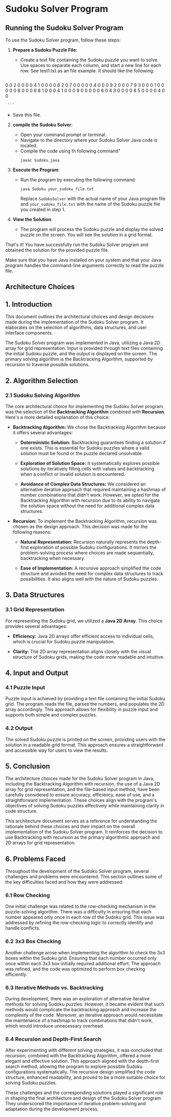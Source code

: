 # Sudoku Solver Program
## Running the Sudoku Solver Program

To use the Sudoku Solver program, follow these steps:

1. **Prepare a Sudoku Puzzle File**:
   - Create a text file containing the Sudoku puzzle you want to solve. Use spaces to separate each column, and start a new line for each row. See test1.txt as an file example. It should like the following:

     ```
0 0 2 0 0 0 0 4 1
0 0 0 0 8 2 0 7 0
0 0 0 0 4 0 0 0 9
2 0 0 0 7 9 3 0 0
0 1 0 0 0 0 0 8 0
0 0 6 8 1 0 0 0 4
1 0 0 0 9 0 0 0 0
0 6 0 4 3 0 0 0 0
8 5 0 0 0 0 4 0 0

     ```

   - Save this file.

2. **compile the Sudoku Solver**:
   - Open your command prompt or terminal.
   - Navigate to the directory where your Sudoku Solver Java code is located.
   - Compile the code using th following command"
     ```
     javac Sudoku.java
     ```

3. **Execute the Program**:
   - Run the program by executing the following command:
     ```
     java Sudoku your_sudoku_file.txt
     ```
     Replace `SudokuSolver` with the actual name of your Java program file and `your_sudoku_file.txt` with the name of the Sudoku puzzle file you created in step 1.

4. **View the Solution**:
   - The program will process the Sudoku puzzle and display the solved puzzle on the screen. You will see the solution in a grid format.

That's it! You have successfully run the Sudoku Solver program and obtained the solution for the provided puzzle file.

Make sure that you have Java installed on your system and that your Java program handles the command-line arguments correctly to read the puzzle file.



## Architecture Choices

## 1. Introduction

This document outlines the architectural choices and design decisions made during the implementation of the Sudoku Solver program. It elaborates on the selection of algorithms, data structures, and user interface components.

The Sudoku Solver program was implemented in Java, utilizing a Java 2D array for grid representation. Input is provided through text files containing the initial Sudoku puzzle, and the output is displayed on the screen. The primary solving algorithm is the Backtracking Algorithm, supported by recursion to traverse possible solutions.

## 2. Algorithm Selection

### 2.1 Sudoku Solving Algorithm

The core architectural choice for implementing the Sudoku Solver program was the selection of the **Backtracking Algorithm** combined with **Recursion**. Here's a more detailed explanation of this choice:

- **Backtracking Algorithm:** We chose the Backtracking Algorithm because it offers several advantages:

  - **Deterministic Solution:** Backtracking guarantees finding a solution if one exists. This is essential for Sudoku puzzles where a valid solution must be found or the puzzle declared unsolvable.

  - **Exploration of Solution Space:** It systematically explores possible solutions by iteratively filling cells with values and backtracking when a conflict or invalid solution is encountered.

  - **Avoidance of Complex Data Structures:** We considered an alternative iterative approach that required maintaining a hashmap of number combinations that didn't work. However, we opted for the Backtracking Algorithm with recursion due to its ability to navigate the solution space without the need for additional complex data structures.

- **Recursion:** To implement the Backtracking Algorithm, recursion was chosen as the design approach. This decision was made for the following reasons:

  - **Natural Representation:** Recursion naturally represents the depth-first exploration of possible Sudoku configurations. It mirrors the problem-solving process where choices are made sequentially, backtracking when necessary.

  - **Ease of Implementation:** A recursive approach simplified the code structure and avoided the need for complex data structures to track possibilities. It also aligns well with the nature of Sudoku puzzles.

## 3. Data Structures

### 3.1 Grid Representation

For representing the Sudoku grid, we utilized a **Java 2D Array**. This choice provides several advantages:

- **Efficiency:** Java 2D arrays offer efficient access to individual cells, which is crucial for Sudoku puzzle manipulation.

- **Clarity:** The 2D array representation aligns closely with the visual structure of Sudoku grids, making the code more readable and intuitive.

## 4. Input and Output

### 4.1 Puzzle Input

Puzzle input is achieved by providing a text file containing the initial Sudoku grid. The program reads the file, parses the numbers, and populates the 2D array accordingly. This approach allows for flexibility in puzzle input and supports both simple and complex puzzles.

### 4.2 Output

The solved Sudoku puzzle is printed on the screen, providing users with the solution in a readable grid format. This approach ensures a straightforward and accessible way for users to view the results.

## 5. Conclusion

The architecture choices made for the Sudoku Solver program in Java, including the Backtracking Algorithm with recursion, the use of a Java 2D array for grid representation, and the file-based input method, have been carefully considered to ensure accuracy, efficiency, ease of use, and a straightforward implementation. These choices align with the program's objectives of solving Sudoku puzzles effectively while maintaining clarity in code structure.

This architecture document serves as a reference for understanding the rationale behind these choices and their impact on the overall implementation of the Sudoku Solver program. It reinforces the decision to use Backtracking with recursion as the primary algorithmic approach and 2D arrays for grid representation.


## 6. Problems Faced

Throughout the development of the Sudoku Solver program, several challenges and problems were encountered. This section outlines some of the key difficulties faced and how they were addressed:

### 6.1 Row Checking

One initial challenge was related to the row-checking mechanism in the puzzle-solving algorithm. There was a difficulty in ensuring that each number appeared only once in each row of the Sudoku grid. This issue was addressed by refining the row-checking logic to correctly identify and handle conflicts.

### 6.2 3x3 Box Checking

Another challenge arose when implementing the algorithm to check the 3x3 boxes within the Sudoku grid. Ensuring that each number occurred only once within each 3x3 box initially required additional effort. The approach was refined, and the code was optimized to perform box checking efficiently.

### 6.3 Iterative Methods vs. Backtracking

During development, there was an exploration of alternative iterative methods for solving Sudoku puzzles. However, it became evident that such methods would complicate the backtracking approach and increase the complexity of the code. Moreover, an iterative approach would necessitate the maintenance of a hashmap to track combinations that didn't work, which would introduce unnecessary overhead.

### 6.4 Recursion and Depth-First Search

After experimenting with different solving strategies, it was concluded that recursion, combined with the Backtracking Algorithm, offered a more elegant and effective solution. This approach aligned with the depth-first search method, allowing the program to explore possible Sudoku configurations systematically. The recursive design simplified the code structure, enhanced readability, and proved to be a more suitable choice for solving Sudoku puzzles.

These challenges and the corresponding solutions played a significant role in shaping the final architecture and design of the Sudoku Solver program. They underscored the importance of iterative problem-solving and adaptation during the development process.
